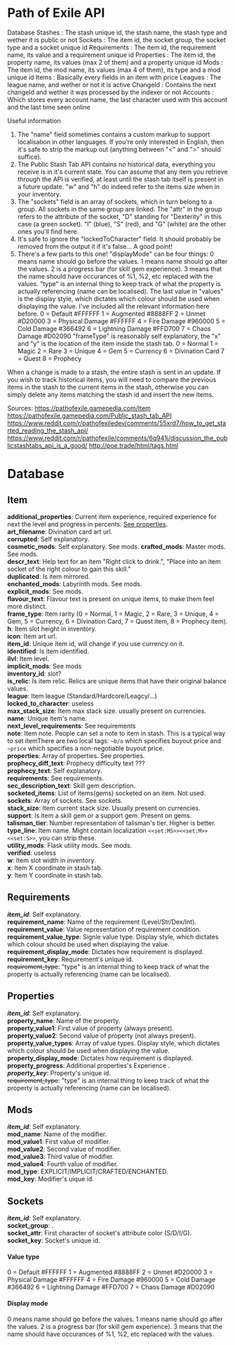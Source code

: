 # Path of Exile API

Database
Stashes : The stash unique id, the stash name, the stash type and wether it is public or not
Sockets : The item id, the socket group, the socket type and a socket unique id
Requirements : The item id, the requirement name, its value and a requirement unique id
Properties : The item id, the property name, its values (max 2 of them) and a property unique id
Mods : The item id, the mod name, its values (max 4 of them), its type and a mod unique id
Items : Basically every fields in an item with price
Leagues : The league name, and wether or not it is active
ChangeId : Contains the next changeId and wether it was processed by the indexer or not
Accounts : Which stores every account name, the last character used with this account and the last time seen online

Useful information
1. The "name" field sometimes contains a custom markup to support localisation in other languages. If you're only interested in English, then it's safe to strip the markup out (anything between "<" and ">" should suffice).
2. The Public Stash Tab API contains no historical data, everything you receive is in it's current state. You can assume that any item you retrieve through the API is verified, at least until the stash tab itself is present in a future update. "w" and "h" do indeed refer to the items size when in your inventory.
3. The "sockets" field is an array of sockets, which in turn belong to a group. All sockets in the same group are linked. The "attr" in the group refers to the attribute of the socket, "D" standing for "Dexterity" in this case (a green socket). "I" (blue), "S" (red), and "G" (white) are the other ones you'll find here.
4. It's safe to ignore the "lockedToCharacter" field. It should probably be removed from the output it if it's false... A good point!
5. There's a few parts to this one! "displayMode" can be four things: 0 means name should go before the values. 1 means name should go after the values. 2 is a progress bar (for skill gem experience). 3 means that the name should have occurances of %1, %2, etc replaced with the values. "type" is an internal thing to keep track of what the property is actually referencing (name can be localised). The last value in "values" is the display style, which dictates which colour should be used when displaying the value. I've included all the relevant information here before. 0 = Default #FFFFFF 1 = Augmented #8888FF 2 = Unmet #D20000 3 = Physical Damage #FFFFFF 4 = Fire Damage #960000 5 = Cold Damage #366492 6 = Lightning Damage #FFD700 7 = Chaos Damage #D02090 "frameType" is reasonably self explanatory, the "x" and "y" is the location of the item inside the stash tab. 0 = Normal 1 = Magic 2 = Rare 3 = Unique 4 = Gem 5 = Currency 6 = Divination Card 7 = Quest 8 = Prophecy

When a change is made to a stash, the entire stash is sent in an update. If you wish to track historical items, you will need to compare the previous items in the stash to the current items in the stash, otherwise you can simply delete any items matching the stash id and insert the new items.

Sources:
https://pathofexile.gamepedia.com/Item
https://pathofexile.gamepedia.com/Public_stash_tab_API
https://www.reddit.com/r/pathofexiledev/comments/55xrd7/how_to_get_started_reading_the_stash_api/
https://www.reddit.com/r/pathofexile/comments/6q941j/discussion_the_publicstashtabs_api_is_a_good/
http://poe.trade/html/tags.html

# Database

## Item

**additional_properties**: Current item experience, required experience for next the level and progress in percents. [See properties](#properties). <br />
**art_filename**: Divination card art url. <br />
**corrupted**: Self explanatory. <br />
**cosmetic_mods**: Self explanatory. See mods. 
**crafted_mods**: Master mods. See mods. <br />
**descr_text**: Help text for an item "Right click to drink.", "Place into an item socket of the right colour to gain this skill." <br />
**duplicated**: Is item mirrored. <br />
**enchanted_mods**: Labyrinth mods. See mods. <br />
**explicit_mods**: See mods. <br />
**flavour_text**: Flavour text is present on unique items, to make them feel more distinct. <br />
**frame_type**: Item rarity (0 = Normal, 1 = Magic, 2 = Rare, 3 = Unique, 4 = Gem, 5 = Currency, 6 = Divination Card, 7 = Quest item, 8 = Prophecy item). <br />
**h**: Item slot height in inventory. <br />
**icon**: Item art url. <br />
**item_id**: Unique item id, will change if you use currency on it. <br />
**identified**: Is item identified. <br />
**ilvl**: Item level. <br />
**implicit_mods**: See mods <br />
**inventory_id**: slot? <br />
**is_relic**: Is item relic. Relics are unique items that have their original balance values. <br />
**league**: Item league (Standard/Hardcore/Leagcy/...) <br />
**locked_to_character**: useless <br />
**max_stack_size**: Item max stack size. usually present on currencies. <br />
**name**: Unique item's name. <br />
**next_level_requirements**: See requirements <br />
**note**: Item note. People can set a note to item in stash. This is a typical way to set itemThere are two local tags: `~b/o` which specifies buyout price and `~price` which specifies a non-negotiable buyout price. <br />
**properties**: Array of properties. See properties. <br />
**prophecy_diff_text**: Prophecy difficulty text	??? <br />
**prophecy_text**: Self explanatory. <br />
**requirements**: See requirements. <br />
**sec_description_text**: Skill gem description. <br />
**socketed_items**: List of items(gems) socketed on an item. Not used. <br />
**sockets**: Array of sockets. See sockets. <br />
**stack_size**: Item current stack size. Usually present on currencies. <br />
**support**: Is item a skill gem or a support gem. Present on gems. <br />
**talisman_tier**: Number representation of talisman's tier. Higher is better. <br />
**type_line**: Item name. Might contain localization `<<set:MS>><<set:M>><<set:S>>`, you can strip these. <br />
**utility_mods**: Flask utility mods. See mods. <br />
**verified**: useless <br />
**w**: Item slot width in inventory. <br />
**x**: Item X coordinate in stash tab. <br />
**y**: Item Y coordinate in stash tab. <br />

## Requirements
**_item_id_**: Self explanatory. <br />
**requirement_name**: Name of the requirement (Level/Str/Dex/Int). <br />
**requirement_value**: Value representation of requirement condition. <br />
**requirement_value_type**: Signle value type. Display style, which dictates which colour should be used when displaying the value. <br />
**requirement_display_mode**: Dictates how requirement is displayed. <br />
**requirement_key**: Requirement's unique id. <br />
~~requirement_type~~: "type" is an internal thing to keep track of what the property is actually referencing (name can be localised). <br />

## Properties
**_item_id_**: Self explanatory. <br />
**property_name**: Name of the property. <br />
**property_value1**: First value of property (always present). <br />
**property_value2**: Second value of property (not always present). <br />
**property_value_types**: Array of value types. Display style, which dictates which colour should be used when displaying the value. <br />
**property_display_mode**: Dictates how requirement is displayed. <br />
**property_progress**: Additional properties's Experience	. <br />
**_property_key_**: Property's unique id. <br />
~~requirement_type~~: "type" is an internal thing to keep track of what the property is actually referencing (name can be localised). <br />

## Mods
**_item_id_**: Self explanatory. <br />
**mod_name**: Name of the modifier. <br />
**mod_value1**: First value of modifier. <br />
**mod_value2**: Second value of modifier. <br />
**mod_value3**: Third value of modifier. <br />
**mod_value4**: Fourth value of modifier. <br />
**mod_type**: EXPLICIT/IMPLICIT/CRAFTED/ENCHANTED. <br />
**mod_key**: Modifier's uique id. <br />

## Sockets
**_item_id_**: Self explanatory. <br />
**socket_group**: . <br />
**socket_attr**: First character of socket's attribute color (S/D/I/G). <br />
**socket_key**: Socket's unique id. <br />

#### Value type
0 = Default #FFFFFF 1 = Augmented #8888FF 2 = Unmet #D20000 3 = Physical Damage #FFFFFF 4 = Fire Damage #960000 5 = Cold Damage #366492 6 = Lightning Damage #FFD700 7 = Chaos Damage #D02090

#### Display mode
0 means name should go before the values. 1 means name should go after the values. 2 is a progress bar (for skill gem experience). 3 means that the name should have occurances of %1, %2, etc replaced with the values.
